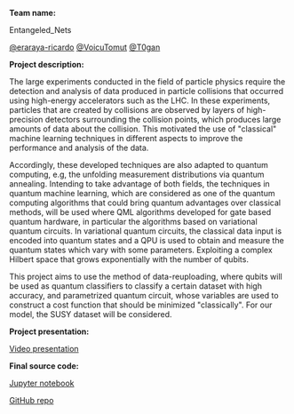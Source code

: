 **Team name:** 

Entangeled_Nets 

[@eraraya-ricardo](https://github.com/eraraya-ricardo)  [@VoicuTomut](https://github.com/VoicuTomut)  [@T0gan](https://github.com/T0gan)

**Project description:**

The large experiments conducted in the field of particle physics require the detection and analysis of data produced in particle collisions that occurred using high-energy accelerators such as the LHC. In these experiments, particles that are created by collisions are observed by layers of high-precision detectors surrounding the collision points, which produces large amounts of data about the collision. This motivated the use of "classical" machine learning techniques in different aspects to improve the performance and analysis of the data.

Accordingly, these developed techniques are also adapted to quantum computing, e.g, the unfolding measurement distributions via quantum annealing. Intending to take advantage of both fields, the techniques in quantum machine learning, which are considered as one of the quantum computing algorithms that could bring quantum advantages over classical methods, will be used where QML algorithms developed for gate based quantum hardware, in particular the algorithms based on variational quantum circuits. In variational quantum circuits, the classical data input is encoded into quantum states and a QPU is used to obtain and measure the quantum states which vary with some parameters. Exploiting a complex Hilbert space that grows exponentially with the number of qubits.

This project aims to use the method of data-reuploading, where qubits will be used as quantum classifiers to classify a certain dataset with high accuracy, and parametrized quantum circuit, whose variables are used to construct a cost function that should be minimized "classically". For our model, the SUSY dataset will be considered.

**Project presentation:**

[Video presentation]()

**Final source code:**

[Jupyter notebook]()

[GitHub repo]()
